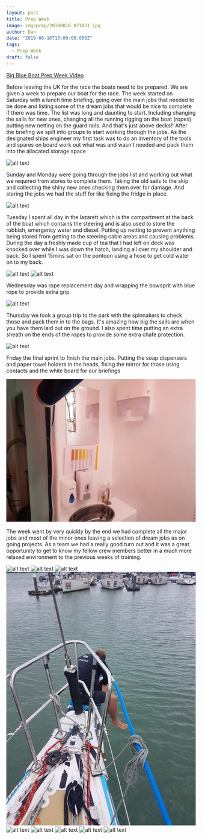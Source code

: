 ```yaml
---
layout: post
title: Prep Week 
image: img/prep/20190816_071831.jpg
author: Dan
date: "2019-08-16T10:00:00.000Z"
tags:
  - Prep Week
draft: false
---
```



[Big Blue Boat Prep Week Video](https://www.facebook.com/TheBigBlueClipperBoat/videos/2084700251836059/)

Before leaving the UK for the race the boats need to be prepared. We are given a week to prepare our boat for the race. 
The week started on Saturday with a lunch time briefing, going over the main jobs that needed to be done and listing some of the dream jobs that would be nice to complete if there was time. The list was long and daunting to start. Including changing the sails for new ones, changing all the running rigging on the boat (ropes) putting new netting on the guard rails. And that's just above decks!! After the briefing we spilt into groups to start working through the jobs. As the designated ships engineer my first task was to do an inventory of the tools and spares on board work out what was and wasn't needed and pack them into the allocated storage space

![alt text](img/prep/2100810_123110.jpg)

Sunday and Monday were going through the jobs list and working out what we required from stores to complete them. Taking the old sails to the skip and collecting the shiny new ones checking them over for damage. And staring the jobs we had the stuff for like fixing the fridge in place.

![alt text](img/prep/20190810_1801139.jpg)

Tuesday I spent all day in the lazarett which is the compartment at the back of the boat which contains the steering and is also used to store the rubbish, emergency water and diesel. Putting up netting to prevent anything being stored from getting to the steering cable areas and causing problems. During the day a freshly made cup of tea that I had left on deck was knocked over while I was down the hatch, landing all over my shoulder and back. So I spent 15mins sat on the pontoon using a hose to get cold water on to my back. 

![alt text](img/prep/20190813_180621.jpg)
![alt text](img/prep/20190813_180633.jpg)

Wednesday was rope replacement day and wrapping the bowsprit with blue rope to provide extra grip.

![alt text](img/prep/20190813_184622.jpg)

Thursday we took a group trip to the park with the spinnakers to check those and pack them in to the bags. It's amazing how big the sails are when you have them laid out on the ground. I also spent time putting an extra sheath on the ends of the ropes to provide some extra chafe protection. 

![alt text](img/prep/200815_144707.jpg)

Friday the final sprint to finish the main jobs. Putting the soap dispensers and paper towel holders in the heads, fixing the mirror for those using contacts and the white board for our briefings 

![alt text](img/prep/20190821_113127.jpg)

The week went by very quickly by the end we had complete all the major jobs and most of the minor ones leaving a selection of dream jobs as on going projects. As a team we had a really good turn out and it was a great opportunity to get to know my fellow crew members better in a much more relaxed environment to the previous weeks of training.   


![alt text](img/prep/20190816_080220.jpg)
![alt text](img/prep/20190813_103757.jpg)
![alt text](img/prep/20190813_103805.jpg)
![alt text](img/prep/20190814_112803.jpg)
![alt text](img/prep/20190814_132954.jpg)
![alt text](img/prep/20190814_132858.jpg)
![alt text](img/prep/20190815_140216.jpg)
![alt text](img/prep/20190816_080220.jpg)
![alt text](img/prep/20190816_081106.jpg)


